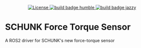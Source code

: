 <p align="center">
  <a href="https://opensource.org/licenses/gpl-license">
    <img src="https://img.shields.io/badge/License-GPLv3-orange.svg" alt="License">
  </a>
  <a href="https://github.com/SCHUNK-SE-Co-KG/schunk_force_torque_sensor/actions">
    <img src="https://github.com/SCHUNK-SE-Co-KG/schunk_force_torque_sensor/actions/workflows/industrial_ci_humble_action.yml/badge.svg" alt="build badge humble">
  </a>
  <a href="https://github.com/SCHUNK-SE-Co-KG/schunk_force_torque_sensor/actions">
    <img src="https://github.com/SCHUNK-SE-Co-KG/schunk_force_torque_sensor/actions/workflows/industrial_ci_jazzy_action.yml/badge.svg" alt="build badge jazzy">
  </a>
</p>

# SCHUNK Force Torque Sensor

A ROS2 driver for SCHUNK's new force-torque sensor
